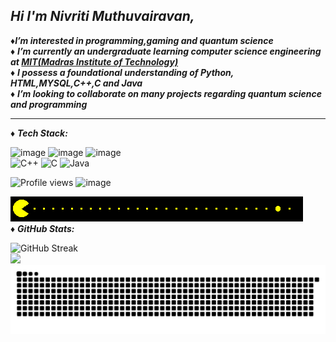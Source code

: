 
  ***Hi I'm Nivriti Muthuvairavan,*** <br/>
  -----------------------------------------------
  

♦***I’m interested in programming,gaming and quantum science***<br/>
♦ ***I’m currently an undergraduate learning computer science engineering at [MIT(Madras Institute of Technology)](https://www.mitindia.edu/)*** <br/>
♦ ***I possess a foundational understanding of Python, HTML,MYSQL,C++,C and Java*** <br/>
♦ ***I’m looking to collaborate on many projects regarding quantum science and programming*** <br/>

---





♦ ***Tech Stack:*** <br/>

 ![image](https://img.shields.io/badge/mysql-4479A1.svg?style=for-the-badge&logo=mysql&logoColor=white) ![image](https://img.shields.io/badge/python-3670A0?style=for-the-badge&logo=python&logoColor=ffdd54) ![image](https://img.shields.io/badge/html5-%23E34F26.svg?style=for-the-badge&logo=html5&logoColor=white)<br/>
<img src="https://img.shields.io/badge/C++-00599C.svg?style=for-the-badge&logo=c%2B%2B&logoColor=white" alt="C++"/>
<img src="https://img.shields.io/badge/C-00599C.svg?style=for-the-badge&logo=c&logoColor=white" alt="C"/>
<img src="https://img.shields.io/badge/Java-ED8B00.svg?style=for-the-badge&logo=openjdk&logoColor=white" alt="Java"/>

 ![Profile views](https://komarev.com/ghpvc/?username=niv-csc&color=000000)
 ![image](https://img.shields.io/badge/CONTACT_ME_AT-nivriti3266@gmail.com-informational?style=flat&logo=<LOGO_NAME>&logoColor=white&color=000000)

![](https://github.com/niv-csc/niv-csc/blob/main/pac.gif) <br/>
♦  ***GitHub Stats:***  <br/>

![GitHub Streak](https://github-readme-streak-stats-eight.vercel.app/?user=niv-csc&theme=dark&hide_border=true)
<br/>![](https://github-contributor-stats.vercel.app/api?username=niv-csc&limit=5&theme=dark&combine_all_yearly_contributions=true)
![snake gif](https://github.com/niv-csc/niv-csc/blob/output/github-snake.svg)











  


<!---
niv-csc/niv-csc is a ✨ special ✨ repository because its `README.md` (this file) appears on your GitHub profile.
You can click the Preview link to take a look at your changes.
--->

